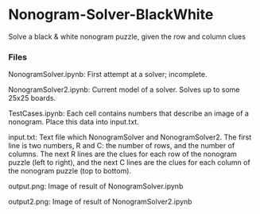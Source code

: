 # Nonogram-Solver-BlackWhite
Solve a black &amp; white nonogram puzzle, given the row and column clues

### Files
NonogramSolver.ipynb: First attempt at a solver; incomplete.

NonogramSolver2.ipynb: Current model of a solver. Solves up to some 25x25 boards.

TestCases.ipynb: Each cell contains numbers that describe an image of a nonogram. Place this data into input.txt.

input.txt: Text file which NonogramSolver and NonogramSolver2. The first line is two numbers, R and C: the number of rows, and the number of columns. The next R lines are the clues for each row of the nonogram puzzle (left to right), and the next C lines are the clues for each column of the nonogram puzzle (top to bottom).

output.png: Image of result of NonogramSolver.ipynb

output2.png: Image of result of NonogramSolver2.ipynb


